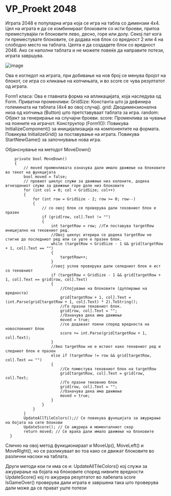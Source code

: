 # VP_Proekt 2048

Играта 2048 е популарна игра која се игра на табла со димензии 4x4. Цел на играта е да се комбинираат блоковите со исти броеви, притоа преместувајќи ги блоковите лево, десно, горе или долу. Секој пат кога ги преместувате блоковите, се додава нов блок со вредност 2 или 4 на слободно место на таблата. Целта е да создадете блок со вредност 2048. Ако се наполни таблата и не можете повеќе да направите потези, играта завршува.

![image](https://github.com/Sara-Lazarevska/VP_Proekt/assets/165376699/4b78237e-ea0c-473c-92b4-587426112ff2)

Ова е изгледот на играта, при добивање на нов број се менува бројот на блокот, се игра со кликање на копчињата, и во score се чува резултатот од играта.

Form1 класа: Ова е главната форма на апликацијата, која наследува од Form.
Приватни променливи:
GridSize: Константа што ја дефинира големината на таблата (4x4 во овој случај).
grid: Дводимензионална низа од копчиња (Button) што претставуваат таблата за игра.
random: Објект за генерирање на случајни броеви.
score: Променлива за чување на поените на играчот.
Конструктор (Form1()):
Повикува InitializeComponent() за иницијализација на компонентите на формата.
Повикува InitializeGrid() за поставување на играта.
Повикува StartNewGame() за започнување нова игра.

Објанснување на методот MoveDown()
    
        private bool MoveDown()
        {
            // moved променливата означува дали имало движење на блоковите во текот на функцијата
            bool moved = false;
            // провиот циклус служи за движење низ колоните, додека вгнездениот служи за движење горе доле низ блоковите
            for (int col = 0; col < GridSize; col++)
            {
                for (int row = GridSize - 2; row >= 0; row--)
                {
                    // со овој блок се проверува дали тековниот блок е празен
                    if (grid[row, col].Text != "")
                    {
                        int targetRow = row; //Ги поставува targetRow иницијално на тековниот ред.
                        //Овој циклус итерира се додека targetRow не стигне до последниот ред или се уште е празен блок.
                        while (targetRow < GridSize - 1 && grid[targetRow + 1, col].Text == "")
                        {
                            targetRow++;
                        }
                        //овој услов проверува дали селедниот блок е ист со тековниот
                        if (targetRow < GridSize - 1 && grid[targetRow + 1, col].Text == grid[row, col].Text)
                        {
                            //Спојување на блоковите (дуплирање на вредноста)
                            grid[targetRow + 1, col].Text = (int.Parse(grid[targetRow + 1, col].Text) * 2).ToString();
                            //Го празни тековниот блок.
                            grid[row, col].Text = "";
                            //Означува дека има движење
                            moved = true;
                            //се додаваат поени според вредноста на новоспоениот блок
                            score += int.Parse(grid[targetRow + 1, col].Text);
                        }
                        //Ако targetRow не е истиот како тековниот ред и следниот блок е празен
                        else if (targetRow != row && grid[targetRow, col].Text == "")
                        {
                            //Се поместува тековниот блок на targetRow
                            grid[targetRow, col].Text = grid[row, col].Text;
                            //Го празни тековнио блок
                            grid[row, col].Text = "";
                            //Означува дека има движење
                            moved = true;
                        }
                    }
                }
            }
            UpdateAllTileColors();// Се повикува функцијата за ажурирање на бојата на сите блокови
            UpdateScore(); // Се ажурира и моменталниот скор
            return moved; // Се враќа дали имало движење на блоковите
      }
      
Слично на овој метод функционираат и  MoveUp(), MoveLeft() и MoveRight(), но се разликуваат во тоа како се движат блоковите во различни насоки на таблата.

Други методи кои ги има се и:
UpdateAllTileColors() кој служи за ажурирање на бојата на блоковите според нивните вредности
UpdateScore() кој го ажурира резултатот во лабелата score
IsGameOver() проверува дали играта е завршена така што проверува дали може да се прават уште потези
        
